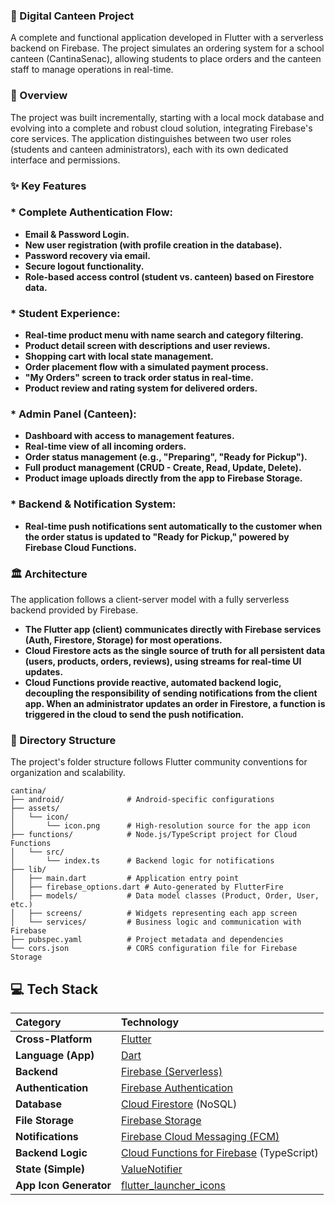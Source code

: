 ### 📱 Digital Canteen Project
A complete and functional application developed in Flutter with a serverless backend on Firebase. The project simulates an ordering system for a school canteen (CantinaSenac), allowing students to place orders and the canteen staff to manage operations in real-time.

### 🚀 Overview
The project was built incrementally, starting with a local mock database and evolving into a complete and robust cloud solution, integrating Firebase's core services. The application distinguishes between two user roles (students and canteen administrators), each with its own dedicated interface and permissions.

### ✨ Key Features
### * **Complete Authentication Flow:**
* **Email & Password Login.**
* **New user registration (with profile creation in the database).**
* **Password recovery via email.**
* **Secure logout functionality.**
* **Role-based access control (student vs. canteen) based on Firestore data.**

### * **Student Experience:**
* **Real-time product menu with name search and category filtering.**
* **Product detail screen with descriptions and user reviews.**
* **Shopping cart with local state management.**
* **Order placement flow with a simulated payment process.**
* **"My Orders" screen to track order status in real-time.**
* **Product review and rating system for delivered orders.**

### * **Admin Panel (Canteen):**
* **Dashboard with access to management features.**
* **Real-time view of all incoming orders.**
* **Order status management (e.g., "Preparing", "Ready for Pickup").**
* **Full product management (CRUD - Create, Read, Update, Delete).**
* **Product image uploads directly from the app to Firebase Storage.**

### * **Backend & Notification System:**
* **Real-time push notifications sent automatically to the customer when the order status is updated to "Ready for Pickup," powered by Firebase Cloud Functions.**

### 🏛️ Architecture
The application follows a client-server model with a fully serverless backend provided by Firebase.

* **The Flutter app (client) communicates directly with Firebase services (Auth, Firestore, Storage) for most operations.**
* **Cloud Firestore acts as the single source of truth for all persistent data (users, products, orders, reviews), using streams for real-time UI updates.**
* **Cloud Functions provide reactive, automated backend logic, decoupling the responsibility of sending notifications from the client app. When an administrator updates an order in Firestore, a function is triggered in the cloud to send the push notification.**

### 📂 Directory Structure

The project's folder structure follows Flutter community conventions for organization and scalability.

```
cantina/
├── android/              # Android-specific configurations
├── assets/
│   └── icon/
│       └── icon.png      # High-resolution source for the app icon
├── functions/            # Node.js/TypeScript project for Cloud Functions
│   └── src/
│       └── index.ts      # Backend logic for notifications
├── lib/
│   ├── main.dart         # Application entry point
│   ├── firebase_options.dart # Auto-generated by FlutterFire
│   ├── models/           # Data model classes (Product, Order, User, etc.)
│   ├── screens/          # Widgets representing each app screen
│   └── services/         # Business logic and communication with Firebase
├── pubspec.yaml          # Project metadata and dependencies
└── cors.json             # CORS configuration file for Firebase Storage
```

## 💻 Tech Stack

| Category             | Technology                                                              |
| :------------------- | :---------------------------------------------------------------------- |
| **Cross-Platform** | [Flutter](https://flutter.dev/)                                         |
| **Language (App)** | [Dart](https://dart.dev/)                                               |
| **Backend** | [Firebase (Serverless)](https://firebase.google.com/)                   |
| **Authentication** | [Firebase Authentication](https://firebase.google.com/docs/auth)        |
| **Database** | [Cloud Firestore](https://firebase.google.com/docs/firestore) (NoSQL)   |
| **File Storage** | [Firebase Storage](https://firebase.google.com/docs/storage)            |
| **Notifications** | [Firebase Cloud Messaging (FCM)](https://firebase.google.com/docs/cloud-messaging)|
| **Backend Logic** | [Cloud Functions for Firebase](https://firebase.google.com/docs/functions) (TypeScript) |
| **State (Simple)** | [ValueNotifier](https://api.flutter.dev/flutter/foundation/ValueNotifier-class.html)                   |
| **App Icon Generator**| [flutter\_launcher\_icons](https://pub.dev/packages/flutter_launcher_icons)                          |
